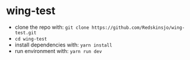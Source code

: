 # wing-test
- clone the repo with: ```git clone https://github.com/Redskinsjo/wing-test.git```
- ```cd wing-test```
- install dependencies with: ```yarn install```
- run environment with: ```yarn run dev```

